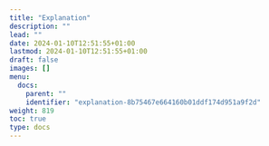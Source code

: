 ```yaml
---
title: "Explanation"
description: ""
lead: ""
date: 2024-01-10T12:51:55+01:00
lastmod: 2024-01-10T12:51:55+01:00
draft: false
images: []
menu:
  docs:
    parent: ""
    identifier: "explanation-8b75467e664160b01ddf174d951a9f2d"
weight: 819
toc: true
type: docs
---
```

